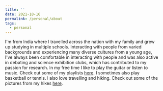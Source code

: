 ```yaml
---
title: ''
date: 2021-10-16
permalink: /personal/about
tags:
  - personal
---
```


I'm from India where I travelled across the nation with my family and grew up studying in multiple schools. Interacting with people from varied backgrounds and experiencing many diverse cultures from a young age, I've always been comfortable in interacting with people and was also active in debating and science exhibition clubs, which has contributed to my passion for research. In my free time I like to play the guitar or listen to music. Check out some of my playlists [here](). I sometimes also play basketball or tennis. I also love travelling and hiking. Check out some of the pictures from my hikes [here]().
